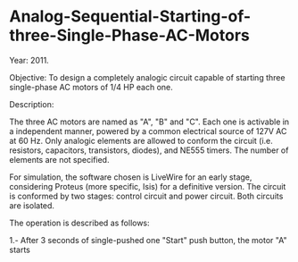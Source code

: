 # Analog-Sequential-Starting-of-three-Single-Phase-AC-Motors

Year: 2011.

Objective: 
To design a completely analogic circuit capable of starting three single-phase AC motors of 1/4 HP each one.

Description: 

The three AC motors are named as "A", "B" and "C". Each one is activable in a independent manner, powered by a common electrical source of 127V AC at 60 Hz.
Only analogic elements are allowed to conform the circuit (i.e. resistors, capacitors, transistors, diodes), and NE555 timers. The number of elements are not specified. 

For simulation, the software chosen is LiveWire for an early stage, considering Proteus (more specific, Isis) for a definitive version. 
The circuit is conformed by two stages: control circuit and power circuit. Both circuits are isolated. 

The operation is described as follows:

1.- After 3 seconds of single-pushed one "Start" push button, the motor "A" starts 
